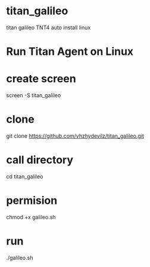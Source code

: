 # titan_galileo

titan galileo TNT4 auto install linux

# Run Titan Agent on Linux

# create screen 

screen -S titan_galileo

# clone

git clone https://github.com/vhzhydevilz/titan_galileo.git

# call directory 

cd titan_galileo

# permision

chmod +x galileo.sh

# run

./galileo.sh

